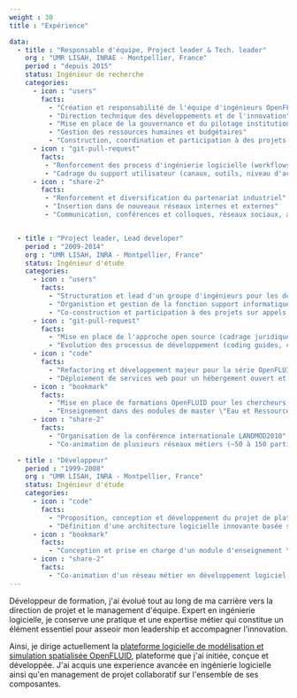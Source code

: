 ```yaml
---
weight : 30
title : "Expérience"

data:
  - title : "Responsable d'équipe, Project leader & Tech. leader"
    org : "UMR LISAH, INRAE - Montpellier, France"
    period : "depuis 2015"
    status: Ingénieur de recherche
    categories:
      - icon : "users"
        facts:
          - "Création et responsabilité de l'équipe d'ingénieurs OpenFLUID (3 à 6 personnes selon les financements acquis)"
          - "Direction technique des développements et de l'innovation"
          - "Mise en place de la gouvernance et du pilotage institutionnel (Comité d'Orientation Stratégique, Comité Scientifique des Utilisateurs)"
          - "Gestion des ressources humaines et budgétaires"
          - "Construction, coordination et participation à des projets d'envergure sur appels d'offres pour obtention de financements"
      - icon : "git-pull-request"
        facts:
         - "Renforcement des process d'ingénierie logicielle (workflows d'intégration des contributions, contenairisation, packaging, ...)"
         - "Cadrage du support utilisateur (canaux, outils, niveau d'accompagnement)"
      - icon : "share-2"
        facts:
         - "Renforcement et diversification du partenariat industriel"
         - "Insertion dans de nouveaux réseaux internes et externes"
         - "Communication, conférences et colloques, réseaux sociaux, animation de la communautés des utilisateurs OpenFLUID"


  - title : "Project leader, Lead developer"
    period : "2009-2014"
    org : "UMR LISAH, INRA - Montpellier, France"
    status: Ingénieur d'étude
    categories:
      - icon : "users"
        facts: 
          - "Structuration et lead d'un groupe d'ingénieurs pour les développements d'OpenFLUID"
          - "Organistion et gestion de la fonction support informatique transversale (planification, gestion RH et budgétaire, communication interne)"
          - "Co-construction et participation à des projets sur appels d'offres pour obtention de financements"
      - icon : "git-pull-request"
        facts: 
          - "Mise en place de l'approche open source (cadrage juridique dont licensing, ouverture du code, ressources pour la communauté)"
          - "Evolution des processus de développement (coding guides, commit style, CI, ...)"
      - icon : "code"
        facts:
          - "Refactoring et développement majeur pour la série OpenFLUID 2.xx"
          - "Déploiement de services web pour un hébergement ouvert et collaboratif de plugins OpenFLUID"
      - icon : "bookmark"
        facts:
          - "Mise en place de formations OpenFLUID pour les chercheurs et partenaires industriels (format de 3 jours, 100+ personnes formées)"
          - "Enseignement dans des modules de master \"Eau et Ressources\" sur les outils de modélisation hydrologique, (Université de Montpellier)"
      - icon : "share-2"
        facts:
          - "Organisation de la conférence internationale LANDMOD2010"
          - "Co-animation de plusieurs réseaux métiers (~50 à 150 participants)"

  - title : "Développeur"
    period : "1999-2008"
    org : "UMR LISAH, INRA - Montpellier, France"
    status: Ingénieur d'étude
    categories:
      - icon : "code"
        facts:
          - "Proposition, conception et développement du projet de plateforme logicielle de modélisation et simulation OpenFLUID"
          - "Définition d'une architecture logicielle innovante basée sur un système à plugins pour les codes de calcul et sur l'utilisation des graphes mathématiques pour représenter les objets spatiaux et leurs interrelations"
      - icon : "bookmark"
        facts:
          - "Conception et prise en charge d'un module d'enseignement \"Initiation au développement logiciel\" en mastère spécialisé (Montpellier SupAgro)"
      - icon : "share-2"
        facts:
          - "Co-animation d'un réseau métier en développement logiciel (RIEA, ~50 participants)"
---
```


Développeur de formation, j'ai évolué tout au long de ma carrière vers la direction de projet et le management d'équipe. 
Expert en ingénierie logicielle, je conserve une pratique et une expertise métier qui constitue un élément essentiel 
pour asseoir mon leadership et accompagner l'innovation.

Ainsi, je dirige actuellement la [plateforme logicielle de modélisation et simulation spatialisée OpenFLUID](https://www.openfluid-project.org),
plateforme que j'ai initiée, conçue et développée. 
J'ai acquis une experience avancée en ingénierie logicielle 
ainsi qu'en management de projet collaboratif sur l'ensemble de ses composantes.

